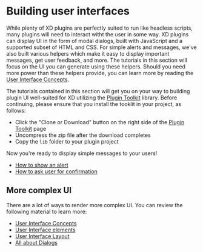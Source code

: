 # Building user interfaces

While plenty of XD plugins are perfectly suited to run like headless scripts, many plugins will need to interact witht the user in some way. XD plugins can display UI in the form of modal dialogs, built with JavaScript and a supported subset of HTML and CSS. For simple alerts and messages, we've also built various helpers which make it easy to display important messages, get user feedback, and more. The tutorials in this section will focus on the UI you can generate using these helpers. Should you need more power than these helpers provide, you can learn more by reading the [User Interface Concepts](/reference/ui/).

The tutorials contained in this section will get you on your way to building plugin UI well-suited for XD utilizing the [Plugin Toolkit](https://github.com/AdobeXD/plugin-toolkit) library. Before continuing, please ensure that you install the tooklit in your project, as follows:

* Click the "Clone or Download" button on the right side of the [Plugin Toolkit](https://github.com/AdobeXD/plugin-toolkit) page
* Uncompress the zip file after the download completes
* Copy the `lib` folder to your plugin project

Now you're ready to display simple messages to your users!

* [How to show an alert](./how-to-show-an-alert/index.md)
* [How to ask user for confirmation](./how-to-ask-user-for-confirmation/index.md)


## More complex UI

There are a lot of ways to render more complex UI. You can review the following material to learn more:

* [User Interface Concepts](/reference/ui/)
* [User Interface elements](/reference/ui/elements.md)
* [User Interface Layout](/reference/ui/layout.md)
* [All about Dialogs](/reference/ui/dialogs.md)
